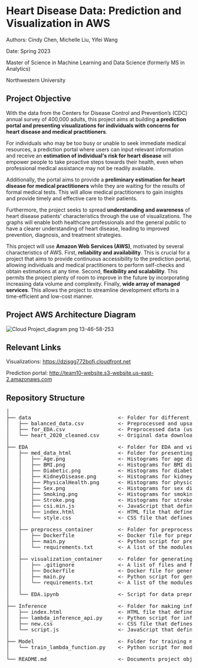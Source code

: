 # Heart Disease Data: Prediction and Visualization in AWS
Authors: Cindy Chen, Michelle Liu, Yifei Wang

Date: Spring 2023

Master of Science in Machine Learning and Data Science (formerly MS in Analytics)

Northwestern University

## Project Objective
With the data from the Centers for Disease Control and Prevention’s (CDC) annual survey of 400,000 adults, this project aims at building __a prediction portal and presenting visualizations for individuals with concerns for heart disease and medical practitioners__.

For individuals who may be too busy or unable to seek immediate medical resources, a prediction portal where users can input relevant information and receive an __estimation of individual's risk for heart disease__ will empower people to take proactive steps towards their health, even when professional medical assistance may not be readily available.

Additionally, the portal aims to provide a __preliminary estimation for heart disease for medical practitioners__ while they are waiting for the results of formal medical tests. This will allow medical practitioners to gain insights and provide timely and effective care to their patients.

Furthermore, the project seeks to spread __understanding and awareness__ of heart disease patients' characteristics through the use of visualizations. The graphs will enable both healthcare professionals and the general public to have a clearer understanding of heart disease, leading to improved prevention, diagnosis, and treatment strategies.

This project will use __Amazon Web Services (AWS)__, motivated by several characteristics of AWS. First, __reliability and availability__. This is crucial for a project that aims to provide continuous accessibility to the prediction portal, allowing individuals and medical practitioners to perform self-checks and obtain estimations at any time. Second, __flexibility and scalability__. This permits the project plenty of room to improve in the future by incorporating increasing data volume and complexity. Finally, __wide array of managed services__. This allows the project to streamline development efforts in a time-efficient and low-cost manner.

## Project AWS Architecture Diagram
![Cloud Project_diagram png 13-46-58-253](https://github.com/MSIA/423-project-group10/assets/78248018/56dafa1f-4de8-4a57-a2ce-11ec711b2ebc)

## Relevant Links
Visualizations: https://dzisgg772bofj.cloudfront.net

Prediction portal: http://team10-website.s3-website.us-east-2.amazonaws.com

## Repository Structure
<pre>
│  
├── data                            <- Folder for different versions of data used in this project
│   ├── balanced_data.csv           <- Preprocessed and upsampled data (used for model experiment and training)
│   ├── for_EDA.csv                 <- Preprocessed data (used for visualization generation)
│   └── heart_2020_cleaned.csv      <- Original data downloaded from Kaggle
│
├── EDA                             <- Folder for EDA and visualization
│   ├── med_data_html               <- Folder for presenting visualizations via AWS CloudFront
│   │   ├── Age.png                 <- Histograms for age distribution of individuals with and without heart disease
│   │   ├── BMI.png                 <- Histograms for BMI distribution of individuals with and without heart disease
│   │   ├── Diabetic.png            <- Histograms for diabetic distribution of individuals with and without heart disease
│   │   ├── KidneyDisease.png       <- Histograms for kidney disease distribution of individuals with and without heart disease
│   │   ├── PhysicalHealth.png      <- Histograms for physical health distribution of individuals with and without heart disease
│   │   ├── Sex.png                 <- Histograms for sex distribution of individuals with and without heart disease
│   │   ├── Smoking.png             <- Histograms for smoking distribution of individuals with and without heart disease
│   │   ├── Stroke.png              <- Histograms for stroke distribution of individuals with and without heart disease
│   │   ├── csi.min.js              <- JavaScript that defines the functionality and interactivity of the resulting web page
│   │   ├── index.html              <- HTML file that defines the structure and content of the resulting web page
│   │   └── style.css               <- CSS file that defines the visual appearance and layout of the resulting web page
│   │
│   ├── preprocess_container        <- Folder for preprocessing data via AWS ECR and Lambda
│   │   ├── Dockerfile              <- Docker file for preprocessing data
│   │   ├── main.py                 <- Python script for preprocessing data
│   │   └── requirements.txt        <- A list of the modules and packages required for preprocessing data
│   │
│   ├── visualization_container     <- Folder for generating visualizations via AWS ECR and Lambda
│   │   ├── .gitignore              <- A list of files and folders to ignore in this portion
│   │   ├── Dockerfile              <- Docker file for generating visualizations
│   │   ├── main.py                 <- Python script for generating visualizations
│   │   └── requirements.txt        <- A list of the modules and packages required for generating visualizations
│   │
│   └── EDA.ipynb                   <- Script for data preprocessing (including upsampling) and cross validation model experiment
│
├── Inference                       <- Folder for making inference via AWS Lambda and API Gateway
│   ├── index.html                  <- HTML file that defines the structure and content of the resulting web page
│   ├── lambda_inference_api.py     <- Python script for inference
│   ├── new.css                     <- CSS file that defines the visual appearance and layout of the resulting web page
│   └── script.js                   <- JavaScript that defines the functionality and interactivity of the resulting web page
│
├── Model                           <- Folder for training model via AWS Lambda
│   └── train_lambda_function.py    <- Python script for model training
│
└── README.md                       <- Documents project objective, relevant links, and repository structure
</pre>
